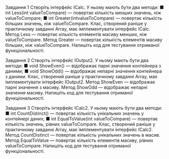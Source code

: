 Завдання 1
Створіть інтерфейс ICalc. У ньому мають бути два
методи:
■ int Less(int valueToCompare) — повертає кількість
менших значень, ніж valueToCompare;
■ int Greater(intvalueToCompare) — повертає кількість
більших значень, ніж valueToCompare.
Клас, створений раніше у практичному завданні Array,
має імплементувати інтерфейс ICalc.
Метод Less — повертає кількість елементів масиву
менших, ніж valueToCompare.
Метод Greater — повертає кількість елементів масиву
більших, ніж valueToCompare.
Напишіть код для тестування отриманої функціональності.


Завдання 2
Створіть інтерфейс IOutput2. У ньому мають бути
два методи:
■ void ShowEven() — відображає парні значення контейнера з даними;
■ void ShowOdd() — відображає непарні значення контейнера з даними.
Клас, створений раніше у практичному завданні Array,
має імплементувати інтерфейс IOutput2.
Метод ShowEven — відображає парні значення з
масиву.
Метод ShowOdd — відображає непарні значення
масиву.
Напишіть код для тестування отриманої функціональності.


Завдання 3
Створіть інтерфейс ICalc2. У ньому мають бути два
методи:
■ int CountDistinct() — повертає кількість унікальних
значень у контейнері даних;
■ int EqualToValue(int valueToCompare) — повертає кількість значень, рівних valueToCompare.
Клас, створений раніше у практичному завданні Array,
має імплементувати інтерфейс ICalc2.
Метод CountDistinct — повертає кількість унікальних
значень в масив.
Метод EqualToValue — повертає кількість елементів
масиву, рівних valueToCompare.
Напишіть код для тестування отриманої функціональності.

